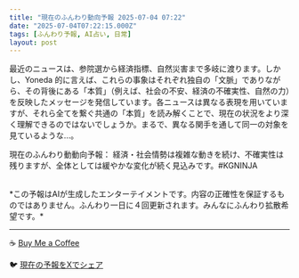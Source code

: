 ```yaml
---
title: "現在のふんわり動向予報 2025-07-04 07:22"
date: "2025-07-04T07:22:15.000Z"
tags: [ふんわり予報, AI占い, 日常]
layout: post
---
```


最近のニュースは、参院選から経済指標、自然災害まで多岐に渡ります。しかし、Yoneda 的に言えば、これらの事象はそれぞれ独自の「文脈」でありながら、その背後にある「本質」（例えば、社会の不安、経済の不確実性、自然の力）を反映したメッセージを発信しています。各ニュースは異なる表現を用いていますが、それら全てを繋ぐ共通の「本質」を読み解くことで、現在の状況をより深く理解できるのではないでしょうか。まるで、異なる関手を通して同一の対象を見ているような…。


現在のふんわり動動向予報：
経済・社会情勢は複雑な動きを続け、不確実性は残りますが、全体としては緩やかな変化が続く見込みです。#KGNINJA

<br>
*この予報はAIが生成したエンターテイメントです。内容の正確性を保証するものではありません。ふんわり一日に４回更新されます。みんなにふんわり拡散希望です。*

---
☕️ [Buy Me a Coffee](https://www.buymeacoffee.com/kgninja)

🐦 [現在の予報をXでシェア](https://twitter.com/intent/tweet?text=%E7%8F%BE%E5%9C%A8%E3%81%AE%E3%81%B5%E3%82%93%E3%82%8F%E3%82%8A%E4%BA%88%E5%A0%B1%3A%20%E3%80%8C%E6%9C%80%E8%BF%91%E3%81%AE%E3%83%8B%E3%83%A5%E3%83%BC%E3%82%B9%E3%81%AF%E3%80%81%E5%8F%82%E9%99%A2%E9%81%B8%E3%81%8B%E3%82%89%E7%B5%8C%E6%B8%88%E6%8C%87%E6%A8%99%E3%80%81%E8%87%AA%E7%84%B6%E7%81%BD%E5%AE%B3%E3%81%BE%E3%81%A7%E5%A4%9A%E5%B2%90%E3%81%AB%E6%B8%A1%E3%82%8A%E3%81%BE%E3%81%99%E3%80%82%E3%80%8D%23KGNINJA%20%E7%B6%9A%E3%81%8D%E3%81%AF%E3%83%96%E3%83%AD%E3%82%B0%E3%81%A7%EF%BC%81%F0%9F%91%87&url=https%3A%2F%2Fkg-ninja.github.io%2FFunwariyoso%2F)
